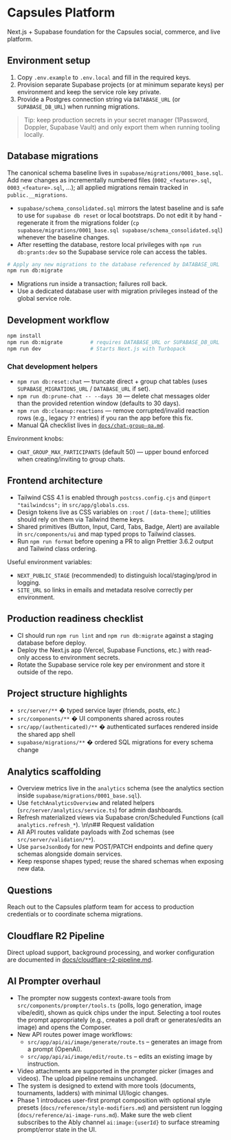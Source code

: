 # Capsules Platform

Next.js + Supabase foundation for the Capsules social, commerce, and live platform.

## Environment setup

1. Copy `.env.example` to `.env.local` and fill in the required keys.
2. Provision separate Supabase projects (or at minimum separate keys) per environment and keep the service role key private.
3. Provide a Postgres connection string via `DATABASE_URL` (or `SUPABASE_DB_URL`) when running migrations.

> Tip: keep production secrets in your secret manager (1Password, Doppler, Supabase Vault) and only export them when running tooling locally.

## Database migrations

The canonical schema baseline lives in `supabase/migrations/0001_base.sql`. Add new changes as incrementally numbered files (`0002_<feature>.sql`, `0003_<feature>.sql`, ...); all applied migrations remain tracked in `public.__migrations`.

- `supabase/schema_consolidated.sql` mirrors the latest baseline and is safe to use for `supabase db reset` or local bootstraps. Do not edit it by hand - regenerate it from the migrations folder (`cp supabase/migrations/0001_base.sql supabase/schema_consolidated.sql`) whenever the baseline changes.
- After resetting the database, restore local privileges with `npm run db:grants:dev` so the Supabase service role can access the tables.

```bash
# Apply any new migrations to the database referenced by DATABASE_URL
npm run db:migrate
```

- Migrations run inside a transaction; failures roll back.
- Use a dedicated database user with migration privileges instead of the global service role.

## Development workflow

```bash
npm install
npm run db:migrate         # requires DATABASE_URL or SUPABASE_DB_URL
npm run dev                # Starts Next.js with Turbopack
```

### Chat development helpers

- `npm run db:reset:chat` — truncate direct + group chat tables (uses `SUPABASE_MIGRATIONS_URL` / `DATABASE_URL` if set).
- `npm run db:prune-chat -- --days 30` — delete chat messages older than the provided retention window (defaults to 30 days).
- `npm run db:cleanup:reactions` — remove corrupted/invalid reaction rows (e.g., legacy `??` entries) if you ran the app before this fix.
- Manual QA checklist lives in [`docs/chat-group-qa.md`](docs/chat-group-qa.md).

Environment knobs:

- `CHAT_GROUP_MAX_PARTICIPANTS` (default 50) — upper bound enforced when creating/inviting to group chats.

## Frontend architecture

- Tailwind CSS 4.1 is enabled through `postcss.config.cjs` and `@import "tailwindcss";` in `src/app/globals.css`.
- Design tokens live as CSS variables on `:root` / `[data-theme]`; utilities should rely on them via Tailwind theme keys.
- Shared primitives (Button, Input, Card, Tabs, Badge, Alert) are available in `src/components/ui` and map typed props to Tailwind classes.
- Run `npm run format` before opening a PR to align Prettier 3.6.2 output and Tailwind class ordering.

Useful environment variables:

- `NEXT_PUBLIC_STAGE` (recommended) to distinguish local/staging/prod in logging.
- `SITE_URL` so links in emails and metadata resolve correctly per environment.

## Production readiness checklist

- CI should run `npm run lint` and `npm run db:migrate` against a staging database before deploy.
- Deploy the Next.js app (Vercel, Supabase Functions, etc.) with read-only access to environment secrets.
- Rotate the Supabase service role key per environment and store it outside of the repo.

## Project structure highlights

- `src/server/**` � typed service layer (friends, posts, etc.)
- `src/components/**` � UI components shared across routes
- `src/app/(authenticated)/**` � authenticated surfaces rendered inside the shared app shell
- `supabase/migrations/**` � ordered SQL migrations for every schema change

## Analytics scaffolding

- Overview metrics live in the `analytics` schema (see the analytics section inside `supabase/migrations/0001_base.sql`).
- Use `fetchAnalyticsOverview` and related helpers (`src/server/analytics/service.ts`) for admin dashboards.
- Refresh materialized views via Supabase cron/Scheduled Functions (call `analytics.refresh_*`).
  \n\n## Request validation
- All API routes validate payloads with Zod schemas (see `src/server/validation/**`).
- Use `parseJsonBody` for new POST/PATCH endpoints and define query schemas alongside domain services.
- Keep response shapes typed; reuse the shared schemas when exposing new data.

## Questions

Reach out to the Capsules platform team for access to production credentials or to coordinate schema migrations.

## Cloudflare R2 Pipeline

Direct upload support, background processing, and worker configuration are documented in [docs/cloudflare-r2-pipeline.md](docs/cloudflare-r2-pipeline.md).

## AI Prompter overhaul

- The prompter now suggests context-aware tools from `src/components/prompter/tools.ts` (polls, logo generation, image vibe/edit), shown as quick chips under the input. Selecting a tool routes the prompt appropriately (e.g., creates a poll draft or generates/edits an image) and opens the Composer.
- New API routes power image workflows:
  - `src/app/api/ai/image/generate/route.ts` – generates an image from a prompt (OpenAI).
  - `src/app/api/ai/image/edit/route.ts` – edits an existing image by instruction.
- Video attachments are supported in the prompter picker (images and videos). The upload pipeline remains unchanged.
- The system is designed to extend with more tools (documents, tournaments, ladders) with minimal UI/logic changes.
- Phase 1 introduces user-first prompt composition with optional style presets (`docs/reference/style-modifiers.md`) and persistent run logging (`docs/reference/ai-image-runs.md`). Make sure the web client subscribes to the Ably channel `ai:image:{userId}` to surface streaming prompt/error state in the UI.
